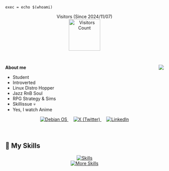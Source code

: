 ```console
exec = echo $(whoami)
```


<p align="center">
Visitors (Since 2024/11/07)<br>
<img src="https://count.getloli.com/@ksanureeves?theme=original-new&padding=7&offset=0&align=top&scale=1&pixelated=1&darkmode=0&num=1" alt="Visitors Count" height="100">
</p>

<br>

**About me**
<img align="right" src="https://github-readme-stats-one-bice.vercel.app/api?username=ksandeleon&theme=tokyonight&show_icons=true&hide_border=true&bg_color=00000000&include_all_commits=true" />
- Student
- Introverted
- Linux Distro Hopper
- Jazz RnB Soul
- RPG Strategy & Sims
- Skillissue 💀
- Yes, I watch Anime


<div align="center">
  <a href="https://www.debian.org/">
    <img src="https://img.shields.io/badge/OS-Debian-teal?logo=debian&logoColor=white" alt="Debian OS" />
  </a>&nbsp;  </a>&nbsp;
  <a href="https://x.com/kristyanureeves">
    <img  src="https://img.shields.io/badge/X-kristyanureeves-teal?logo=x&logoColor=white" alt="X (Twitter)" />
  </a>&nbsp;  </a>&nbsp;
  <a href="https://www.linkedin.com/in/christian-de-leon-1991b0341">
    <img  src="https://img.shields.io/badge/LinkedIn-Christian%20De%20Leon-teal?logo=linkedin&logoColor=white" alt="LinkedIn" />
  </a>
</div>

<br>
<br>

## 🚀 My Skills

<div align="center">
 <a href="https://skillicons.dev">
  <img src="https://skillicons.dev/icons?i=flutter,python,c,cpp,java,html,css,js" alt="Skills" />
 </a>
 <br/>
 <a href="https://skillicons.dev">
  <img src="https://skillicons.dev/icons?i=dotnet,mysql,dart,git,github,linux,idea,vscode,visualstudio,vim,androidstudio" alt="More Skills" />
 </a>
</div>

<br>
<br>


